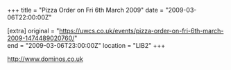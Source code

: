 +++
title = "Pizza Order on Fri 6th March 2009"
date = "2009-03-06T22:00:00Z"

[extra]
original = "https://uwcs.co.uk/events/pizza-order-on-fri-6th-march-2009-1474489020760/"    
end = "2009-03-06T23:00:00Z"
location = "LIB2"
+++

http://www.dominos.co.uk

